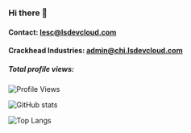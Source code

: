 ### Hi there 👋

#### Contact: lesc@lsdevcloud.com
#### Crackhead Industries: admin@chi.lsdevcloud.com

##### Total profile views:
![Profile Views](https://count.getloli.com/@lsdevcloud?theme=booru-lewd&scale=2)

![GitHub stats](https://github-readme-stats.vercel.app/api?username=lsdevcloud&show_icons=true&theme=radical)

![Top Langs](https://github-readme-stats.vercel.app/api/top-langs/?username=lsdevcloud&langs_count=8&theme=radical&hide=c)
